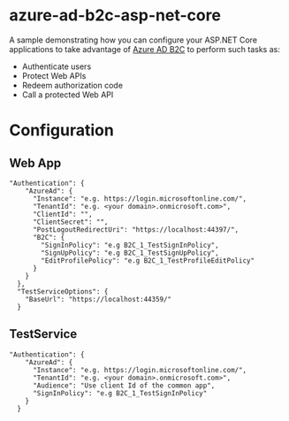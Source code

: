 # azure-ad-b2c-asp-net-core

A sample demonstrating how you can configure your ASP.NET Core applications to take advantage of [Azure AD B2C](https://azure.microsoft.com/en-us/services/active-directory-b2c/) to perform such tasks as:
- Authenticate users
- Protect Web APIs
- Redeem authorization code
- Call a protected Web API

# Configuration

## Web App

```
"Authentication": {
    "AzureAd": {
      "Instance": "e.g. https://login.microsoftonline.com/",
      "TenantId": "e.g. <your domain>.onmicrosoft.com>",
      "ClientId": "",
      "ClientSecret": "",
      "PostLogoutRedirectUri": "https://localhost:44397/",
      "B2C": {
        "SignInPolicy": "e.g B2C_1_TestSignInPolicy",
        "SignUpPolicy": "e.g B2C_1_TestSignUpPolicy",
        "EditProfilePolicy": "e.g B2C_1_TestProfileEditPolicy"
      }
    }
  },
  "TestServiceOptions": {
    "BaseUrl": "https://localhost:44359/"
  } 
```

## TestService

```
"Authentication": {
    "AzureAd": {
      "Instance": "e.g. https://login.microsoftonline.com/",
      "TenantId": "e.g. <your domain>.onmicrosoft.com>",
      "Audience": "Use client Id of the common app",
      "SignInPolicy": "e.g B2C_1_TestSignInPolicy"
    }
  }
```